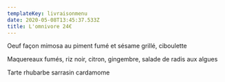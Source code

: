 ```yaml
---
templateKey: livraisonmenu
date: 2020-05-08T13:45:37.533Z
title: L'omnivore 24€
---
```

Oeuf façon mimosa au piment fumé et sésame grillé, ciboulette

Maquereaux fumés, riz noir, citron, gingembre, salade de radis aux algues

Tarte rhubarbe sarrasin cardamome